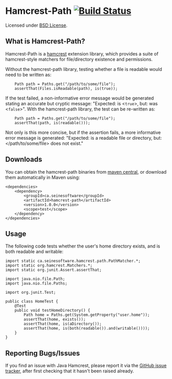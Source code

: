 Hamcrest-Path  [![Build Status](https://travis-ci.org/seinesoftware/hamcrest-path.svg?branch=master)](https://travis-ci.org/seinesoftware/hamcrest-path)
=============

Licensed under [BSD License][].

What is Hamcrest-Path?
----------------------
Hamcrest-Path is a [hamcrest][] extension library,
which provides a suite of hamcrest-style matchers for file/directory existence and permissions.

Without the hamcrest-path library, testing whether a file is readable would need to be written as:

        Path path = Paths.get("/path/to/some/file");
        assertThat(Files.isReadable(path), is(true));

If the test failed, a non-informative error message would be generated stating
an accurate but cryptic message: "Expected: is <`true`>, but: was <`false`>".
With the hamcrest-path library, the test can be re-written as:

        Path path = Paths.get("/path/to/some/file");
        assertThat(path, is(readable()));

Not only is this more concise, but if the assertion fails, a more informative error message is generated:
"Expected: is a readable file or directory, but: </path/to/some/file> does not exist." 



Downloads
---------
You can obtain the hamcrest-path binaries from [maven central][], or download them automatically in Maven using:

	<dependencies>
	    <dependency>
	        <groupId>ca.seinesoftware</groupId>
	        <artifactId>hamcrest-path</artifactId>
	        <version>1.0.0</version>
	        <scope>test</scope>
	    </dependency>
	</dependencies>

Usage
-----
The following code tests whether the user's home directory exists,
and is both readable and writable:

    import static ca.seinesoftware.hamcrest.path.PathMatcher.*;
    import static org.hamcrest.Matchers.*;
    import static org.junit.Assert.assertThat;

    import java.nio.file.Path;
    import java.nio.file.Paths;

    import org.junit.Test;

    public class HomeTest {
        @Test
        public void testHomeDirectory() {
            Path home = Paths.get(System.getProperty("user.home"));
            assertThat(home, exists());
            assertThat(home, is(aDirectory());
            assertThat(home, is(both(readable()).and(writable())));
        }
    }

Reporting Bugs/Issues
---------------------
If you find an issue with Java Hamcrest, please report it via the 
[GitHub issue tracker](https://github.com/seinesoftware/hamcrest-path/issues), 
after first checking that it hasn't been raised already. 

[BSD License]: http://opensource.org/licenses/BSD-3-Clause
[Maven central]: http://search.maven.org/#search%7Cga%7C1%7Cg%3Aca.seinesoftware
[hamcrest]: https://github.com/hamcrest/JavaHamcrest
